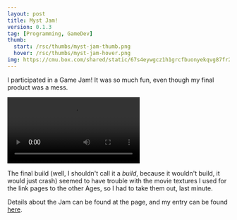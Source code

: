 ```yaml
---
layout: post
title: Myst Jam!
version: 0.1.3
tag: [Programming, GameDev]
thumb:
  start: /rsc/thumbs/myst-jam-thumb.png
  hover: /rsc/thumbs/myst-jam-hover.png
img: https://cmu.box.com/shared/static/67s4eywgcz1h1grcfbuonyekqvg87fr2.png
---
```


I participated in a Game Jam!
It was so much fun, even though my final product was a mess.

<video autoplay loop>
  <source src="https://cmu.box.com/shared/static/wi4tqa264j3zdemb5ts3brfmly61xvtw.mp4" type="video/mp4">
</video>

The final build (well, I shouldn't call it a *build*, because it wouldn't build, it would just crash) seemed to have trouble with the movie textures I used for the link pages to the other Ages, so I had to take them out, last minute.

Details about the Jam can be found at the page, and my entry can be found [here][].

[here]: <https://itch.io/jam/myst-jam/rate/51156>

